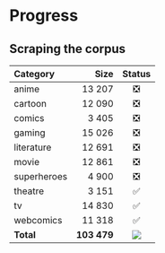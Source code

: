 # Progress

## Scraping the corpus

| Category | Size | Status |
| :-- | --: | :-: |
| anime | 13 207 | :negative_squared_cross_mark: |
| cartoon | 12 090 | :negative_squared_cross_mark: |
| comics | 3 405 | :negative_squared_cross_mark: |
| gaming | 15 026 | :negative_squared_cross_mark: |
| literature | 12 691 | :negative_squared_cross_mark: |
| movie | 12 861 | :negative_squared_cross_mark: |
| superheroes | 4 900 | :negative_squared_cross_mark: |
| theatre | 3 151 | :white_check_mark: |
| tv | 14 830 | :white_check_mark: |
| webcomics | 11 318 | :white_check_mark: |
| **Total** | **103 479** | ![](https://geps.dev/progress/28?dangerColor=9c004b) |
